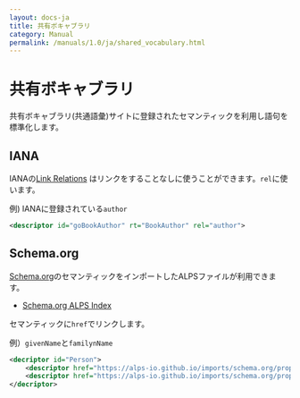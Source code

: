 ```yaml
---
layout: docs-ja
title: 共有ボキャブラリ
category: Manual
permalink: /manuals/1.0/ja/shared_vocabulary.html
---
```


# 共有ボキャブラリ

共有ボキャブラリ(共通語彙)サイトに登録されたセマンティックを利用し語句を標準化します。

## IANA

IANAの[Link Relations](https://www.iana.org/assignments/link-relations/link-relations.xhtml) はリンクをすることなしに使うことができます。`rel`に使います。

例) IANAに登録されている`author`
```xml
<descriptor id="goBookAuthor" rt="BookAuthor" rel="author">
```
## Schema.org

[Schema.org](https://schema.org)のセマンティックをインポートしたALPSファイルが利用できます。

* [Schema.org ALPS Index](https://alps-io.github.io/imports/schema.org)

セマンティックに`href`でリンクします。

例）`givenName`と`familynName`

```xml
<decriptor id="Person">
    <descriptor href="https://alps-io.github.io/imports/schema.org/properties/givenName.json" />
    <descriptor href="https://alps-io.github.io/imports/schema.org/properties/familyName.json" />
</decriptor>
```
